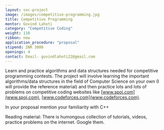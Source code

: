 ```yaml
---
layout: soc-project
image: /images/competitive-programming.jpg
title: Competitive Programming 
mentor: Govind Lahoti
category: "Competitive Coding"
weight: 110
ribbon: new
application_procedure: "proposal"
stipend: INR 3000
openings: 4
contact: Email- govindlahoti22@gmail.com
---
```


Learn and practice algorithms and data structures needed for competitive programming contests. The project will involve learning the important algorithms/data structures in the field of Computer Science on your own (I will provide the reference material) and then practice lots and lots of problems on competitive coding websites like [www.spoj.com](www.spoj.com), [www.codeforces.com](www.codeforces.com).

<!--break-->

In your proposal mention your familiarity with C++

Reading material: There is humongous collection of tutorials, videos, practice problems on the internet. Google them.